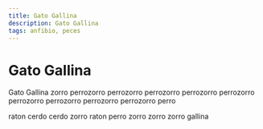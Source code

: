 ```yaml
---
title: Gato Gallina
description: Gato Gallina
tags: anfibio, peces
---
```


# Gato Gallina

Gato Gallina zorro perrozorro perrozorro perrozorro perrozorro perrozorro perrozorro perrozorro perrozorro perrozorro perro

raton cerdo cerdo zorro raton perro zorro zorro zorro gallina